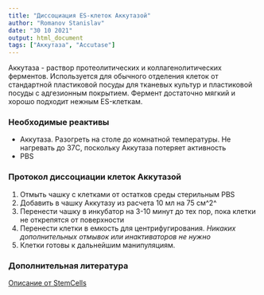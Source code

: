 ```yaml
---
title: "Диссоциация ES-клеток Аккутазой"
author: "Romanov Stanislav"
date: "30 10 2021"
output: html_document
tags: ["Аккутаза", "Accutase"]
---
```




Аккутаза - раствор протеолитических и коллагенолитических ферментов. Используется для обычного отделения клеток от стандартной пластиковой посуды для тканевых культур и пластиковой посуды с адгезионным покрытием. Фермент достаточно мягкий и хорошо подходит нежным ES-клеткам.

### Необходимые реактивы

-   Аккутаза. Разогреть на столе до комнатной температуры. Не нагревать до 37С, поскольку Аккутаза потеряет активность
-   PBS

### Протокол диссоциации клеток Аккутазой

1.  Отмыть чашку с клетками от остатков среды стерильным PBS
2.  Добавить в чашку Аккутазу из расчета 10 мл на 75 см^2^
3.  Перенести чашку в инкубатор на 3-10 минут до тех пор, пока клетки не открепятся от поверхности
4.  Перенести клетки в емкость для центрифугирования. *Никаких дополнительных отмывок или инактиваторов не нужно*
5.  Клетки готовы к дальнейшим манипуляциям.

### Дополнительная литература

[Описание от StemCells](https://cdn.stemcell.com/media/files/pis/29637-PIS_1_1_0.pdf?_ga=2.146415604.1173140794.1635600481-233778175.1631256636)
